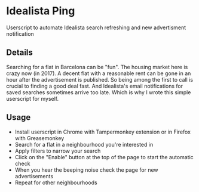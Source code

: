 # Idealista Ping

Userscript to automate Idealista search refreshing and new advertisment notification

## Details ##

Searching for a flat in Barcelona can be "fun". The housing market here is crazy now (in 2017). A decent flat with a reasonable rent can be gone in an hour after the advertisement is published. So being among the first to call is crucial to finding a good deal fast. And Idealista's email notifications for saved searches sometimes arrive too late. Which is why I wrote this simple userscript for myself.

## Usage ##

* Install userscript in Chrome with Tampermonkey extension or in Firefox with Greasemonkey
* Search for a flat in a neighbourhood you're interested in
* Apply filters to narrow your search
* Click on the "Enable" button at the top of the page to start the automatic check
* When you hear the beeping noise check the page for new advertisements
* Repeat for other neighbourhoods